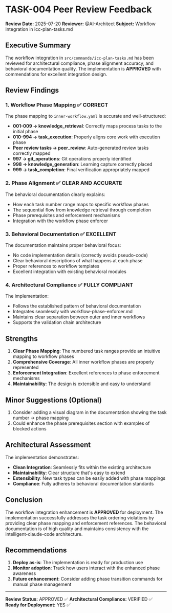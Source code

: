 # TASK-004 Peer Review Feedback

**Review Date:** 2025-07-20
**Reviewer:** @AI-Architect
**Subject:** Workflow Integration in icc-plan-tasks.md

## Executive Summary

The workflow integration in `src/commands/icc-plan-tasks.md` has been reviewed for architectural compliance, phase alignment accuracy, and behavioral documentation quality. The implementation is **APPROVED** with commendations for excellent integration design.

## Review Findings

### 1. Workflow Phase Mapping ✅ CORRECT

The phase mapping to `inner-workflow.yaml` is accurate and well-structured:

- **001-009 → knowledge_retrieval**: Correctly maps process tasks to the initial phase
- **010-994 → task_execution**: Properly aligns core work with execution phase
- **Peer review tasks → peer_review**: Auto-generated review tasks correctly mapped
- **997 → git_operations**: Git operations properly identified
- **998 → knowledge_generation**: Learning capture correctly placed
- **999 → task_completion**: Final verification appropriately mapped

### 2. Phase Alignment ✅ CLEAR AND ACCURATE

The behavioral documentation clearly explains:
- How each task number range maps to specific workflow phases
- The sequential flow from knowledge retrieval through completion
- Phase prerequisites and enforcement mechanisms
- Integration with the workflow phase enforcer

### 3. Behavioral Documentation ✅ EXCELLENT

The documentation maintains proper behavioral focus:
- No code implementation details (correctly avoids pseudo-code)
- Clear behavioral descriptions of what happens at each phase
- Proper references to workflow templates
- Excellent integration with existing behavioral modules

### 4. Architectural Compliance ✅ FULLY COMPLIANT

The implementation:
- Follows the established pattern of behavioral documentation
- Integrates seamlessly with workflow-phase-enforcer.md
- Maintains clear separation between outer and inner workflows
- Supports the validation chain architecture

## Strengths

1. **Clear Phase Mapping**: The numbered task ranges provide an intuitive mapping to workflow phases
2. **Comprehensive Coverage**: All inner workflow phases are properly represented
3. **Enforcement Integration**: Excellent references to phase enforcement mechanisms
4. **Maintainability**: The design is extensible and easy to understand

## Minor Suggestions (Optional)

1. Consider adding a visual diagram in the documentation showing the task number → phase mapping
2. Could enhance the phase prerequisites section with examples of blocked actions

## Architectural Assessment

The implementation demonstrates:
- **Clean Integration**: Seamlessly fits within the existing architecture
- **Maintainability**: Clear structure that's easy to extend
- **Extensibility**: New task types can be easily added with phase mappings
- **Compliance**: Fully adheres to behavioral documentation standards

## Conclusion

The workflow integration enhancement is **APPROVED** for deployment. The implementation successfully addresses the task ordering violations by providing clear phase mapping and enforcement references. The behavioral documentation is of high quality and maintains consistency with the intelligent-claude-code architecture.

## Recommendations

1. **Deploy as-is**: The implementation is ready for production use
2. **Monitor adoption**: Track how users interact with the enhanced phase awareness
3. **Future enhancement**: Consider adding phase transition commands for manual phase management

---
**Review Status:** APPROVED ✅
**Architectural Compliance:** VERIFIED ✅
**Ready for Deployment:** YES ✅